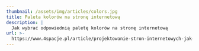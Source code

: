 ```yaml
---
thumbnail: /assets/img/articles/colors.jpg
title: Paleta kolorów na stronę internetową
description: |
  Jak wybrać odpowiednią paletę kolorów na stronę internetową
url: >-
  https://www.4spacje.pl/article/projektowanie-stron-internetowych-jak-wybrac-palete-kolorow
---
```


